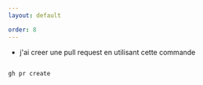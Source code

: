 ```yaml
---
layout: default

order: 8
--- 
```





- j'ai creer une pull request en utilisant cette commande 
  
```bash

gh pr create 

```